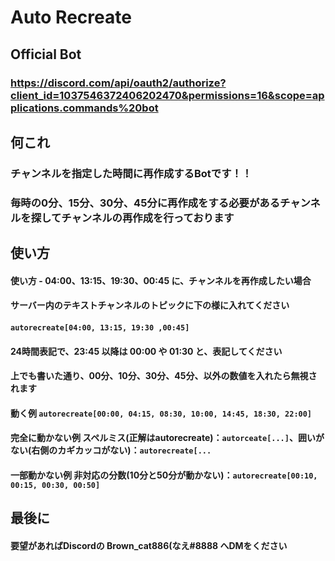 # Auto Recreate


## Official Bot

### https://discord.com/api/oauth2/authorize?client_id=1037546372406202470&permissions=16&scope=applications.commands%20bot


## 何これ

### チャンネルを指定した時間に再作成するBotです！！

### 毎時の0分、15分、30分、45分に再作成をする必要があるチャンネルを探してチャンネルの再作成を行っております


## 使い方

#### 使い方 - 04:00、13:15、19:30、00:45 に、チャンネルを再作成したい場合

#### サーバー内のテキストチャンネルのトピックに下の様に入れてください

#### `autorecreate[04:00, 13:15, 19:30 ,00:45]`


#### 24時間表記で、23:45 以降は 00:00 や 01:30 と、表記してください

#### 上でも書いた通り、00分、10分、30分、45分、以外の数値を入れたら無視されます

#### 動く例  `autorecreate[00:00, 04:15, 08:30, 10:00, 14:45, 18:30, 22:00]`

#### 完全に動かない例  スペルミス(正解はautorecreate)：`autorceate[...]`、囲いがない(右側のカギカッコがない)：`autorecreate[...`

#### 一部動かない例  非対応の分数(10分と50分が動かない)：`autorecreate[00:10, 00:15, 00:30, 00:50]`

## 最後に

#### 要望があればDiscordの Brown_cat886(なえ#8888 へDMをください
